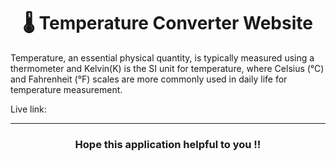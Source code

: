 <h1 align="center">🌡️ Temperature Converter Website</h1>
Temperature, an essential physical quantity, is typically measured using a thermometer and Kelvin(K) is the SI unit for temperature, where Celsius (°C) and Fahrenheit (°F) scales are more commonly used in daily life for temperature measurement.

Live link:

---
<h3 align="center">Hope this application helpful to you !!</h3>
